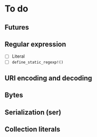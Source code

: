# To do

## Futures

## Regular expression

- [ ] Literal
- [ ] `define_static_regexp!()`

## URI encoding and decoding

## Bytes

## Serialization (ser)

## Collection literals